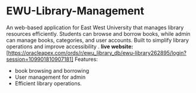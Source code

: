 # EWU-Library-Management
An web-based application for East West University that manages library resources efficiently. Students can browse and borrow books, while admin can manage books, categories, and user accounts. Built to simplify library operations and improve accessibility .
**live website:** [https://oracleapex.com/ords/r/ewu_library_db/ewu-library262895/login?session=109901810907181]
Features: 
* book browsing and borrowing
* User management for admin
* Efficient library operations.

